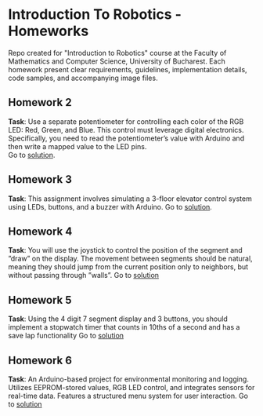 # Introduction To Robotics - Homeworks
Repo created for "Introduction to Robotics" course at the Faculty of Mathematics and Computer Science, University of Bucharest. Each homework present clear requirements, guidelines, implementation details, code samples, and accompanying image files.

## Homework 2
**Task**: Use a separate potentiometer for controlling each color of the RGB LED: Red, Green, and Blue. This control must leverage digital electronics. Specifically, you need to read the potentiometer’s value with Arduino and then write a mapped value to the LED pins.\
Go to [solution](./Homework2/README.md).

## Homework 3
**Task**: This assignment involves simulating a 3-floor elevator control system using LEDs, buttons, and a buzzer with Arduino.
Go to [solution](./Homework3/README.md).

## Homework 4
**Task**: You will use the joystick to control the position of the segment and ”draw” on the display. The movement between segments should be natural, meaning they should jump from the current position only to neighbors, but without passing through ”walls”.
Go to [solution](./Homework4/README.md)

## Homework 5
**Task**: Using the 4 digit 7 segment display and 3 buttons, you should implement a stopwatch timer that counts in 10ths of a second and has a save lap functionality
Go to [solution](./Homework5/README.md)

## Homework 6
**Task**: An Arduino-based project for environmental monitoring and logging. Utilizes EEPROM-stored values, RGB LED control, and integrates sensors for real-time data. Features a structured menu system for user interaction.
Go to [solution](./Homework6/README.md)
